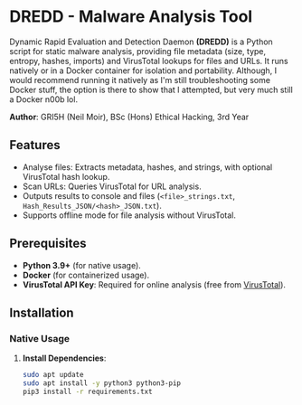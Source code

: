 # DREDD - Malware Analysis Tool

Dynamic Rapid Evaluation and Detection Daemon **(DREDD)** is a Python script for static malware analysis, providing file metadata (size, type, entropy, hashes, imports) and VirusTotal lookups for files and URLs. It runs natively or in a Docker container for isolation and portability. Although, I would recommend running it natively as I'm still troubleshooting some Docker stuff, the option is there to show that I attempted, but very much still a Docker n00b lol.

**Author**: GRI5H (Neil Moir), BSc (Hons) Ethical Hacking, 3rd Year

## Features
- Analyse files: Extracts metadata, hashes, and strings, with optional VirusTotal hash lookup.
- Scan URLs: Queries VirusTotal for URL analysis.
- Outputs results to console and files (`<file>_strings.txt`, `Hash_Results_JSON/<hash>_JSON.txt`).
- Supports offline mode for file analysis without VirusTotal.

## Prerequisites
- **Python 3.9+** (for native usage).
- **Docker** (for containerized usage).
- **VirusTotal API Key**: Required for online analysis (free from [VirusTotal](https://www.virustotal.com/gui/join-us)).

## Installation

### Native Usage
1. **Install Dependencies**:
   ```bash
   sudo apt update
   sudo apt install -y python3 python3-pip
   pip3 install -r requirements.txt
   ```
